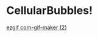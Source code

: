 # CellularBubbles!

[ezgif com-gif-maker (2)](https://user-images.githubusercontent.com/86544889/156302416-a4c7bb24-8524-44e9-9bc3-637065d13c18.gif)
